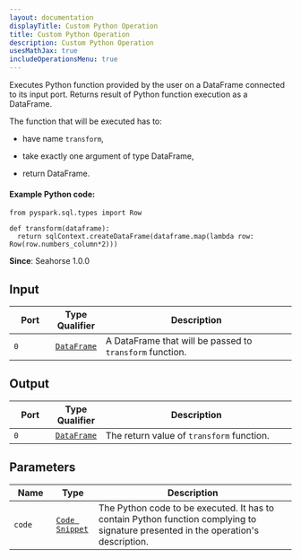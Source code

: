 ```yaml
---
layout: documentation
displayTitle: Custom Python Operation
title: Custom Python Operation
description: Custom Python Operation
usesMathJax: true
includeOperationsMenu: true
---
```


Executes Python function provided by the user on a DataFrame connected to its input port.
Returns result of Python function execution as a DataFrame.

The function that will be executed has to:

* have name <code>transform</code>,

* take exactly one argument of type DataFrame,

* return DataFrame.

#### Example Python code:

    from pyspark.sql.types import Row

    def transform(dataframe):
      return sqlContext.createDataFrame(dataframe.map(lambda row: Row(row.numbers_column*2)))


**Since**: Seahorse 1.0.0

## Input

<table>
<thead>
<tr>
<th style="width:15%">Port</th>
<th style="width:15%">Type Qualifier</th>
<th style="width:70%">Description</th>
</tr>
</thead>
<tbody>
<tr>
<td><code>0</code></td>
<td><code><a href="../classes/dataframe.html">DataFrame</a></code></td>
<td>A DataFrame that will be passed to <code>transform</code> function.</td>
</tr>
</tbody>
</table>

## Output

<table>
<thead>
<tr>
<th style="width:15%">Port</th>
<th style="width:15%">Type Qualifier</th>
<th style="width:70%">Description</th>
</tr>
</thead>
<tbody>
<tr>
<td><code>0</code></td>
<td><code><a href="../classes/dataframe.html">DataFrame</a></code></td>
<td>The return value of <code>transform</code> function.</td>
</tr>
</tbody>
</table>

## Parameters

<table class="table">
<thead>
<tr>
<th style="width:15%">Name</th>
<th style="width:15%">Type</th>
<th style="width:70%">Description</th>
</tr>
</thead>
<tbody>
<tr>
<td><code>code</code></td>
<td><code><a href="../parameter_types.html#code-snippet">Code Snippet</a></code></td>
<td>The Python code to be executed. It has to contain Python function complying to signature presented in the operation's description.</td>
</tr>
</tbody>
</table>

